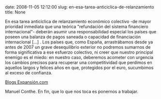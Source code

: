 date: 2008-11-05 12:12:00
slug: en-esa-tarea-anticiclica-de-relanzamiento
title: None

En esa tarea anticíclica de relanzamiento económico colectivo -de mayor prioridad inmediata que una teórica "refundación del sistema financiero internacional"- deberán asumir una responsabilidad especial los países que poseen una balanza de pagos saneada o capacidad de financiación internacional […] . Los países que, como España, arrastrábamos desde ya antes de 2007 un grave desequilibrio exterior no podremos sumarnos de forma significativa a ese esfuerzo colectivo, ni creer que nuestro principal enemigo es el miedo: en nuestro caso, deberemos acometer con urgencia los cambios precisos para recuperar una competitividad que perdimos en aquellos largos y felices años en que, protegidos por el euro, sucumbimos al exceso de confianza.

[Blogs Expansión.com](http://app2.expansion.com/blogs/web/conthe.html?opcion=1&codPost=51012)

Manuel Conthe. En fin, que lo que nos toca es ponernos a trabajar.

